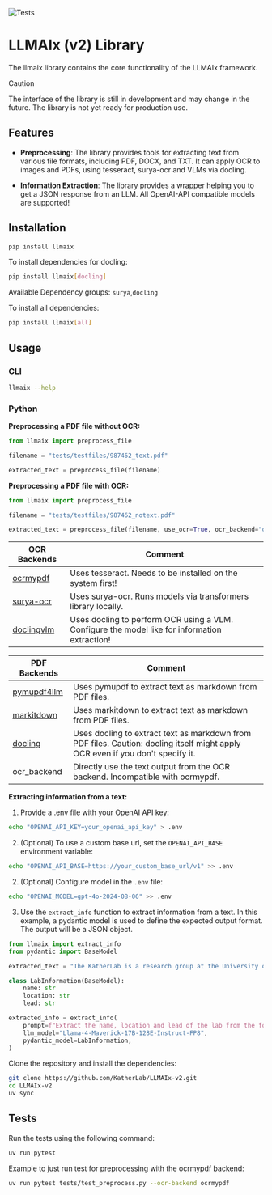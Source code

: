 ![Tests](https://github.com/KatherLab/llmaixlib/actions/workflows/tests.yml/badge.svg?branch=main)

# LLMAIx (v2) Library

The llmaix library contains the core functionality of the LLMAIx framework.

>[!CAUTION]
> The interface of the library is still in development and may change in the future. The library is not yet ready for production use.

## Features

- **Preprocessing**: The library provides tools for extracting text from various file formats, including PDF, DOCX, and TXT. It can apply OCR to images and PDFs, using tesseract, surya-ocr and VLMs via docling.

- **Information Extraction**: The library provides a wrapper helping you to get a JSON response from an LLM. All OpenAI-API compatible models are supported!

## Installation

```bash
pip install llmaix
```

To install dependencies for docling: 

```bash
pip install llmaix[docling]
```

Available Dependency groups: `surya`,`docling`

To install all dependencies:

```bash
pip install llmaix[all]
```

## Usage

### CLI

```bash
llmaix --help
```

### Python

**Preprocessing a PDF file without OCR:**
```python
from llmaix import preprocess_file

filename = "tests/testfiles/987462_text.pdf"

extracted_text = preprocess_file(filename)
```

**Preprocessing a PDF file with OCR:**
```python
from llmaix import preprocess_file

filename = "tests/testfiles/987462_notext.pdf"

extracted_text = preprocess_file(filename, use_ocr=True, ocr_backend="ocrmypdf")
```

| OCR Backends                                             | Comment                                                                                       |
|----------------------------------------------------------|-----------------------------------------------------------------------------------------------|
| [ocrmypdf](https://github.com/ocrmypdf/OCRmyPDF)         | Uses tesseract. Needs to be installed on the system first!                                    |
| [surya-ocr](https://github.com/VikParuchuri/surya)       | Uses surya-ocr. Runs models via transformers library locally.                                 |
| [doclingvlm](https://github.com/docling-project/docling) | Uses docling to perform OCR using a VLM. Configure the model like for information extraction! |

| PDF Backends                                                         | Comment                                                                                                                        |
|----------------------------------------------------------------------|--------------------------------------------------------------------------------------------------------------------------------|
| [pymupdf4llm](https://pymupdf.readthedocs.io/en/latest/pymupdf4llm/) | Uses pymupdf to extract text as markdown from PDF files.                                                                       |
| [markitdown](https://github.com/microsoft/markitdown)                | Uses markitdown to extract text as markdown from PDF files.                                                                    |
| [docling](https://github.com/docling-project/docling)                | Uses docling to extract text as markdown from PDF files. Caution: docling itself might apply OCR even if you don't specify it. |
| ocr_backend                                                          | Directly use the text output from the OCR backend. Incompatible with ocrmypdf.                                                 |

**Extracting information from a text:**

1. Provide a .env file with your OpenAI API key:
```bash
echo "OPENAI_API_KEY=your_openai_api_key" > .env
```
2. (Optional) To use a custom base url, set the `OPENAI_API_BASE` environment variable:
```bash
echo "OPENAI_API_BASE=https://your_custom_base_url/v1" >> .env
```

2. (Optional) Configure model in the `.env` file:
```bash
echo "OPENAI_MODEL=gpt-4o-2024-08-06" >> .env
```

3. Use the `extract_info` function to extract information from a text. In this example, a pydantic model is used to define the expected output format. The output will be a JSON object.
```python
from llmaix import extract_info
from pydantic import BaseModel

extracted_text = "The KatherLab is a research group at the University of Technology Dresden, lead by Prof. Jakob N. Kather."

class LabInformation(BaseModel):
    name: str
    location: str
    lead: str

extracted_info = extract_info(
    prompt=f"Extract the name, location and lead of the lab from the following text: {extracted_text}",
    llm_model="Llama-4-Maverick-17B-128E-Instruct-FP8",
    pydantic_model=LabInformation,
)
```

Clone the repository and install the dependencies:
```bash
git clone https://github.com/KatherLab/LLMAIx-v2.git
cd LLMAIx-v2
uv sync
```

## Tests

Run the tests using the following command:

```bash
uv run pytest
```

Example to just run test for preprocessing with the ocrmypdf backend:
```bash
uv run pytest tests/test_preprocess.py --ocr-backend ocrmypdf
```
